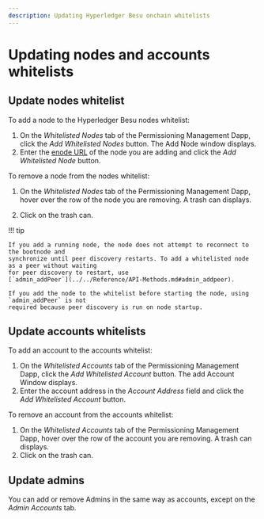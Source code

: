 ```yaml
---
description: Updating Hyperledger Besu onchain whitelists
---
```


# Updating nodes and accounts whitelists

## Update nodes whitelist

To add a node to the Hyperledger Besu nodes whitelist:

1. On the _Whitelisted Nodes_ tab of the Permissioning Management Dapp, click the
   _Add Whitelisted Nodes_ button. The Add Node window displays.
1. Enter the [enode URL](../../Concepts/Node-Keys.md#enode-url) of the node you are adding and
   click the _Add Whitelisted Node_ button.

To remove a node from the nodes whitelist:

1. On the _Whitelisted Nodes_ tab of the Permissioning Management Dapp, hover over the row of the
   node you are removing. A trash can displays.

1. Click on the trash can.

!!! tip

    If you add a running node, the node does not attempt to reconnect to the bootnode and
    synchronize until peer discovery restarts. To add a whitelisted node as a peer without waiting
    for peer discovery to restart, use
    [`admin_addPeer`](../../Reference/API-Methods.md#admin_addpeer).

    If you add the node to the whitelist before starting the node, using `admin_addPeer` is not
    required because peer discovery is run on node startup.

## Update accounts whitelists

To add an account to the accounts whitelist:

1. On the _Whitelisted Accounts_ tab of the Permissioning Management Dapp, click the
  _Add Whitelisted Account_ button. The add Account Window displays.
1. Enter the account address in the _Account Address_ field and click the
  _Add Whitelisted Account_ button.

To remove an account from the accounts whitelist:

1. On the _Whitelisted Accounts_ tab of the Permissioning Management Dapp, hover over the row of
the account you are removing. A trash can displays.
1. Click on the trash can.

## Update admins

You can add or remove Admins in the same way as accounts, except on the _Admin Accounts_ tab.
